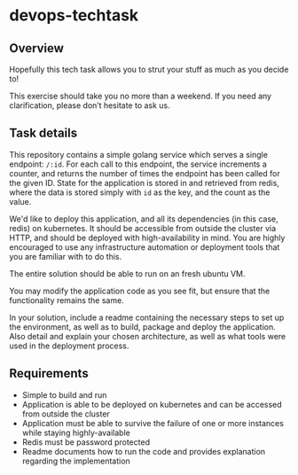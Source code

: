 # devops-techtask

## Overview

Hopefully this tech task allows you to strut your stuff as much as you decide to!

This exercise should take you no more than a weekend. If you need any clarification, please don’t hesitate to ask us.

## Task details

This repository contains a simple golang service which serves a single endpoint: `/:id`. For each call to this endpoint, the service increments a counter, and returns the number of times the endpoint has been called for the given ID. State for the application is stored in and retrieved from redis, where the data is stored simply with `id` as the key, and the count as the value.

We'd like to deploy this application, and all its dependencies (in this case, redis) on kubernetes. It should be accessible from outside the cluster via HTTP, and should be deployed with high-availability in mind. You are highly encouraged to use any infrastructure automation or deployment tools that you are familiar with to do this. 

The entire solution should be able to run on an fresh ubuntu VM.

You may modify the application code as you see fit, but ensure that the functionality remains the same.

In your solution, include a readme containing the necessary steps to set up the environment, as well as to build, package and deploy the application. Also detail and explain your chosen architecture, as well as what tools were used in the deployment process.

## Requirements

- Simple to build and run
- Application is able to be deployed on kubernetes and can be accessed from outside the cluster
- Application must be able to survive the failure of one or more instances while staying highly-available
- Redis must be password protected
- Readme documents how to run the code and provides explanation regarding the implementation

